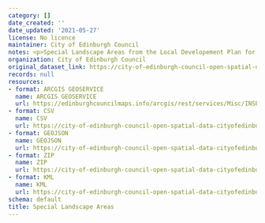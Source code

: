 ```yaml
---
category: []
date_created: ''
date_updated: '2021-05-27'
license: No licence
maintainer: City of Edinburgh Council
notes: <p>Special Landscape Areas from the Local Developement Plan for Edinburgh Council</p>
organization: City of Edinburgh Council
original_dataset_link: https://city-of-edinburgh-council-open-spatial-data-cityofedinburgh.hub.arcgis.com/maps/d5ddbf730de745b6a6494835d598ad98_35
records: null
resources:
- format: ARCGIS GEOSERVICE
  name: ARCGIS GEOSERVICE
  url: https://edinburghcouncilmaps.info/arcgis/rest/services/Misc/INSPIRE/MapServer/35
- format: CSV
  name: CSV
  url: https://city-of-edinburgh-council-open-spatial-data-cityofedinburgh.hub.arcgis.com/datasets/d5ddbf730de745b6a6494835d598ad98_35.csv?outSR=%7B%22latestWkid%22%3A27700%2C%22wkid%22%3A27700%7D
- format: GEOJSON
  name: GEOJSON
  url: https://city-of-edinburgh-council-open-spatial-data-cityofedinburgh.hub.arcgis.com/datasets/d5ddbf730de745b6a6494835d598ad98_35.geojson?outSR=%7B%22latestWkid%22%3A27700%2C%22wkid%22%3A27700%7D
- format: ZIP
  name: ZIP
  url: https://city-of-edinburgh-council-open-spatial-data-cityofedinburgh.hub.arcgis.com/datasets/d5ddbf730de745b6a6494835d598ad98_35.zip?outSR=%7B%22latestWkid%22%3A27700%2C%22wkid%22%3A27700%7D
- format: KML
  name: KML
  url: https://city-of-edinburgh-council-open-spatial-data-cityofedinburgh.hub.arcgis.com/datasets/d5ddbf730de745b6a6494835d598ad98_35.kml?outSR=%7B%22latestWkid%22%3A27700%2C%22wkid%22%3A27700%7D
schema: default
title: Special Landscape Areas
---
```

